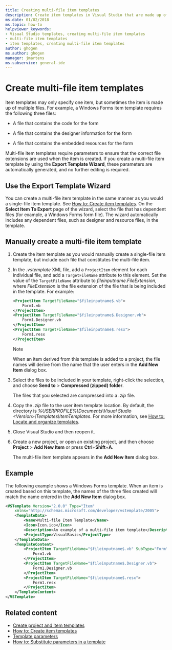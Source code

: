 ```yaml
---
title: Creating multi-file item templates
description: Create item templates in Visual Studio that are made up of multiple files, and use the Export Template Wizard to automatically generate the necessary parameters.
ms.date: 01/02/2018
ms.topic: how-to
helpviewer_keywords:
- Visual Studio templates, creating multi-file item templates
- multi-file item templates
- item templates, creating multi-file item templates
author: ghogen
ms.author: ghogen
manager: jmartens
ms.subservice: general-ide
---
```

# Create multi-file item templates

Item templates may only specify one item, but sometimes the item is made up of multiple files. For example, a Windows Forms item template requires the following three files:

- A file that contains the code for the form

- A file that contains the designer information for the form

- A file that contains the embedded resources for the form

Multi-file item templates require parameters to ensure that the correct file extensions are used when the item is created. If you create a multi-file item template by using the **Export Template Wizard**, these parameters are automatically generated, and no further editing is required.

## Use the Export Template Wizard

You can create a multi-file item template in the same manner as you would a single-file item template. See [How to: Create item templates](../ide/how-to-create-item-templates.md). On the **Select Item To Export** page of the wizard, select the file that has dependent files (for example, a Windows Forms form file). The wizard automatically includes any dependent files, such as designer and resource files, in the template.

## Manually create a multi-file item template

1. Create the item template as you would manually create a single-file item template, but include each file that constitutes the multi-file item.

1. In the *.vstemplate* XML file, add a `ProjectItem` element for each individual file, and add a `TargetFileName` attribute to this element. Set the value of the `TargetFileName` attribute to *$fileinputname$.FileExtension*, where *FileExtension* is the file extension of the file that is being included in the template. For example:

    ```xml
    <ProjectItem TargetFileName="$fileinputname$.vb">
        Form1.vb
    </ProjectItem>
    <ProjectItem TargetFileName="$fileinputname$.Designer.vb">
        Form1.Designer.vb
    </ProjectItem>
    <ProjectItem TargetFileName="$fileinputname$.resx">
        Form1.resx
    </ProjectItem>
    ```

     > [!NOTE]
     > When an item derived from this template is added to a project, the file names will derive from the name that the user enters in the **Add New Item** dialog box.

1. Select the files to be included in your template, right-click the selection, and choose **Send to** > **Compressed (zipped) folder**.

   The files that you selected are compressed into a *.zip* file.

1. Copy the *.zip* file to the user item template location. By default, the directory is *%USERPROFILE%\Documents\Visual Studio \<Version\>\Templates\ItemTemplates*. For more information, see [How to: Locate and organize templates](../ide/how-to-locate-and-organize-project-and-item-templates.md).

1. Close Visual Studio and then reopen it.

1. Create a new project, or open an existing project, and then choose **Project** > **Add New Item** or press **Ctrl**+**Shift**+**A**.

   The multi-file item template appears in the **Add New Item** dialog box.

## Example

The following example shows a Windows Forms template. When an item is created based on this template, the names of the three files created will match the name entered in the **Add New Item** dialog box.

```xml
<VSTemplate Version="2.0.0" Type="Item"
    xmlns="http://schemas.microsoft.com/developer/vstemplate/2005">
    <TemplateData>
        <Name>Multi-file Item Template</Name>
        <Icon>Icon.ico</Icon>
        <Description>An example of a multi-file item template</Description>
        <ProjectType>VisualBasic</ProjectType>
    </TemplateData>
    <TemplateContent>
        <ProjectItem TargetFileName="$fileinputname$.vb" SubType="Form">
            Form1.vb
        </ProjectItem>
        <ProjectItem TargetFileName="$fileinputname$.Designer.vb">
            Form1.Designer.vb
        </ProjectItem>
        <ProjectItem TargetFileName="$fileinputname$.resx">
            Form1.resx
        </ProjectItem>
    </TemplateContent>
</VSTemplate>
```

## Related content

- [Create project and item templates](../ide/creating-project-and-item-templates.md)
- [How to: Create item templates](../ide/how-to-create-item-templates.md)
- [Template parameters](../ide/template-parameters.md)
- [How to: Substitute parameters in a template](../ide/how-to-substitute-parameters-in-a-template.md)
